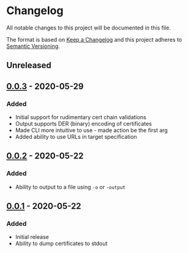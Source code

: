 # Changelog
All notable changes to this project will be documented in this file.

The format is based on [Keep a Changelog](http://keepachangelog.com/en/1.0.0/)
and this project adheres to [Semantic Versioning](http://semver.org/spec/v2.0.0.html).

## Unreleased

## [0.0.3] - 2020-05-29

### Added
- Initial support for rudimentary cert chain validations
- Output supports DER (binary) encoding of certificates
- Made CLI more intuitive to use - made action be the first arg
- Added ability to use URLs in target specification

## [0.0.2] - 2020-05-22

### Added
- Ability to output to a file using `-o` or `-output`

## [0.0.1] - 2020-05-22

### Added
- Initial release
- Ability to dump certificates to stdout

[Unreleased]: https://github.com/sgnn7/crtool/compare/v0.0.3...HEAD
[0.0.3]: https://github.com/sgnn7/crtool/releases/tag/v0.0.3
[0.0.2]: https://github.com/sgnn7/crtool/releases/tag/v0.0.2
[0.0.1]: https://github.com/sgnn7/crtool/releases/tag/v0.0.1
